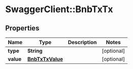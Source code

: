 # SwaggerClient::BnbTxTx

## Properties
Name | Type | Description | Notes
------------ | ------------- | ------------- | -------------
**type** | **String** |  | [optional] 
**value** | [**BnbTxTxValue**](BnbTxTxValue.md) |  | [optional] 

